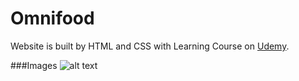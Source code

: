 # Omnifood

Website is built by HTML and CSS with Learning Course on [Udemy](https://www.udemy.com/course/design-and-develop-a-killer-website-with-html5-and-css3/).


###Images
![alt text](screenshot-page.png)

